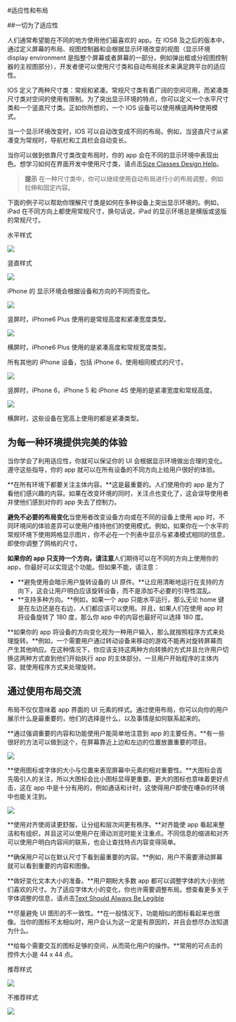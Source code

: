 #适应性和布局


##一切为了适应性

人们通常希望能在不同的地方使用他们最喜欢的 app。在 IOS8 及之后的版本中，通过定义屏幕的布局、视图控制器和会根据显示环境改变的视图（显示环境 display environment 是指整个屏幕或者屏幕的一部分，例如弹出框或分视图控制器的主视图部分），开发者便可以使用尺寸类和自动布局技术来满足跨平台的适应性。

IOS 定义了两种尺寸类：常规和紧凑。常规尺寸类有着广阔的空间可用，而紧凑类尺寸类对空间的使用有限制。为了突出显示环境的特点，你可以定义一个水平尺寸类和一个竖直尺寸类。正如你所想的，一个 IOS 设备可以使用横竖两种使用模式。

当一个显示环境改变时，IOS 可以自动改变成不同的布局。例如，当竖直尺寸从紧凑变为常规时，导航栏和工具栏会自动变长。

当你可以做到依靠尺寸类改变布局时，你的 app 会在不同的显示环境中表现出色。想学习如何在界面开发中使用尺寸类，请点击[Size Classes Design Help](https://developer.apple.com/library/ios/recipes/xcode_help-IB_adaptive_sizes/_index.html#//apple_ref/doc/uid/TP40014436)。

>**提示**
>在一种尺寸类中，你可以继续使用自动布局进行小的布局调整，例如拉伸和固定内容。

下面的例子可以帮助你理解尺寸类是如何在多种设备上突出显示环境的。例如，iPad 在不同方向上都使用常规尺寸，换句话说，iPad 的显示环境总是横版或竖版的常规尺寸。

水平样式

![](images/ipad_size_class_v_2x.png)

竖直样式

![](images/ipad_size_class_h_2x.png)

iPhone 的 显示环境会根据设备和方向的不同而变化。

![](images/iphone02_size_class_v_2x.png)

竖屏时，iPhone6 Plus 使用的是常规高度和紧凑宽度类型。

![](images/iphone02_size_class_h_2x.png)

横屏时，iPhone6 Plus 使用的是紧凑高度和常规宽度类型。

所有其他的 iPhone 设备，包括 iPhone 6，使用相同模式的尺寸。

![](images/iphone01_size_class_v_2x.png)

竖屏时，iPhone 6，iPhone 5 和 iPhone 4S 使用的是紧凑宽度和常规高度。

![](images/iphone01_size_class_h_2x.png)

横屏时，这些设备在宽高上使用的都是紧凑类型。


## 为每一种环境提供完美的体验

当你学会了利用适应性，你就可以保证你的 UI 会根据显示环境做出合理的变化。遵守这些指导，你的 app 就可以在所有设备的不同方向上给用户很好的体验。

**在所有环境下都要关注主体内容。**这是最重要的。人们使用你的 app 是为了看他们感兴趣的内容。如果在改变环境的同时，关注点也变化了，这会误导使用者并使他们感到对你的 app 失去了控制力。

**避免不必要的布局变化**当使用者改变设备方向或在不同的设备上使用 app 时，不同环境间的体验差异可以使用户维持他们的使用模式。例如，如果你在一个水平的常规环境下使用网格显示图片，你不必在一个列表中显示与紧凑模式相同的信息，即使你调整了网格的尺寸。

**如果你的 app 只支持一个方向，请注意**人们期待可以在不同的方向上使用你的 app，你最好可以实现这个功能。但如果不能，请注意：

* **避免使用会暗示用户旋转设备的 UI 原件。**让应用清晰地运行在支持的方向下，这会让用户明白应该旋转设备，而不是添加不必要的引导性混乱。
* **支持多种方向。**例如，如果一个 app 只能水平运行，那么无论 home 键是在左边还是在右边，人们都应该可以使用。并且，如果人们在使用 app 时将设备旋转了 180 度，那么你 app 中的内容也最好可以选择 180 度。

**如果你的 app 将设备的方向变化视为一种用户输入，那么就按照程序方式来处理旋转。**例如，一个需要用户通过转动设备来移动的游戏不能再对旋转屏幕而产生其他响应。在这种情况下，你应该支持这两种方向转换的方式并且允许用户切换这两种方式直到他们开始执行 app 的主体部分。一旦用户开始程序的主体内容，就使用程序方式来处理旋转。


## 通过使用布局交流
布局不仅仅意味着 app 界面的 UI 元素的样式。通过使用布局，你可以向你的用户展示什么是最重要的，他们的选择是什么，以及事情是如何联系起来的。

**通过强调重要的内容和功能使用户能简单地注意到 app 的主要任务。**有一些很好的方法可以做到这个，在屏幕靠近上边和左边的位置放置重要的项目。

![](images/focus_on_main_task_2x.png)

**使用图标或字体的大小与位置来表现屏幕中元素的相对重要性。**大图标会首先吸引人的关注，所以大图标会比小图标显得更重要。更大的图标也意味着更好点击，这在 app 中是十分有用的，例如通话和计时，这使得用户即使在嘈杂的环境中也能关注到。

![](images/phone_hangup_button_2x.png)

**使用对齐使阅读更舒服，让分组和层次间更有秩序。**对齐能使 app 看起来整洁和有组织，并且这可以使用户在滑动浏览时能关注重点。不同信息的缩进和对齐可以使用户明白内容间的联系，也会让查找特点内容变得简单。

**确保用户可以在默认尺寸下看到最重要的内容。**例如，用户不需要滑动屏幕就可以看到重要的内容和图像。

**做好变化文本大小的准备。**用户期盼大多数 app 都可以调整字体的大小到他们喜欢的尺寸。为了适应字体大小的变化，你也许需要调整布局。想查看更多关于字体调整的信息，请点击[Text Should Always Be Legible](https://developer.apple.com/library/ios/documentation/UserExperience/Conceptual/MobileHIG/ColorImagesText.html#//apple_ref/doc/uid/TP40006556-CH58-SW3)

**尽量避免 UI 图形的不一致性。**在一般情况下，功能相似的图标看起来也很像。当你的图标不太相似时，用户会认为这一定是有原因的，并且会想尽办法知道为什么。

**给每个需要交互的图标足够的空间，从而简化用户的操作。**常用的可点击的控件大小是 44 x 44 点。

推荐样式

![](images/interact_with_content_r_2x.png)

不推荐样式

![](images/interact_with_content_nr_2x.png)
